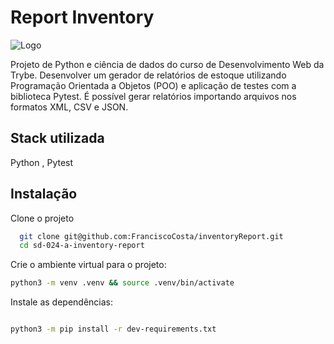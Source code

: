 
# Report Inventory


![Logo](https://iili.io/HUFeD0b.md.jpg)


Projeto de Python e ciência de dados do curso de Desenvolvimento Web da Trybe.
Desenvolver um gerador de relatórios de estoque utilizando Programação Orientada a Objetos (POO) e aplicação de testes com a biblioteca Pytest. É possível gerar relatórios importando arquivos nos formatos XML, CSV e JSON.


## Stack utilizada

Python , Pytest

## Instalação

Clone o projeto

```bash
  git clone git@github.com:FranciscoCosta/inventoryReport.git
  cd sd-024-a-inventory-report
```

Crie o ambiente virtual para o projeto:
```bash
python3 -m venv .venv && source .venv/bin/activate
```


Instale as dependências:

```bash

python3 -m pip install -r dev-requirements.txt
```

